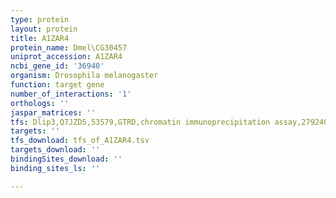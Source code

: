 ```yaml
---
type: protein
layout: protein
title: A1ZAR4
protein_name: Dmel\CG30457
uniprot_accession: A1ZAR4
ncbi_gene_id: '36940'
organism: Drosophila melanogaster
function: target gene
number_of_interactions: '1'
orthologs: ''
jaspar_matrices: ''
tfs: Dlip3,Q7JZD5,53579,GTRD,chromatin immunoprecipitation assay,27924024%5Buid%5D,No
targets: ''
tfs_download: tfs_of_A1ZAR4.tsv
targets_download: ''
bindingSites_download: ''
binding_sites_ls: ''

---
```

